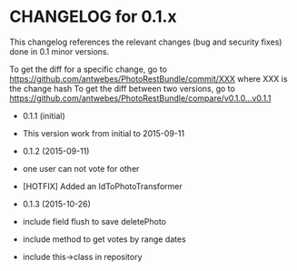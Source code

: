 CHANGELOG for 0.1.x
===================

This changelog references the relevant changes (bug and security fixes) done
in 0.1 minor versions.

To get the diff for a specific change, go to https://github.com/antwebes/PhotoRestBundle/commit/XXX where XXX is the change hash
To get the diff between two versions, go to https://github.com/antwebes/PhotoRestBundle/compare/v0.1.0...v0.1.1

* 0.1.1 (initial)
 * This version work from initial to 2015-09-11 
 
* 0.1.2 (2015-09-11)
 * one user can not vote for other
 * [HOTFIX] Added an IdToPhotoTransformer
 
* 0.1.3 (2015-10-26)
 * include field flush to save deletePhoto
 * include method to get votes by range dates
 * include this->class in repository